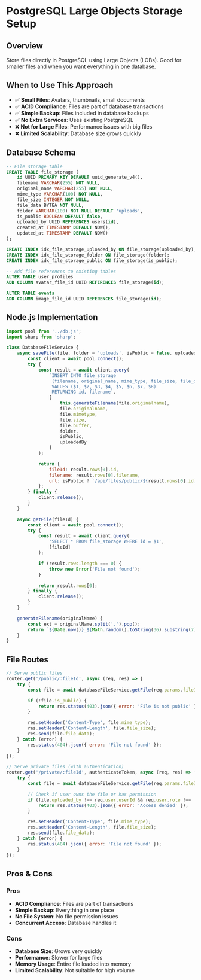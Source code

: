 # PostgreSQL Large Objects Storage Setup

## Overview

Store files directly in PostgreSQL using Large Objects (LOBs). Good for smaller files and when you want everything in one database.

## When to Use This Approach

- ✅ **Small Files**: Avatars, thumbnails, small documents
- ✅ **ACID Compliance**: Files are part of database transactions
- ✅ **Simple Backup**: Files included in database backups
- ✅ **No Extra Services**: Uses existing PostgreSQL
- ❌ **Not for Large Files**: Performance issues with big files
- ❌ **Limited Scalability**: Database size grows quickly

## Database Schema

```sql
-- File storage table
CREATE TABLE file_storage (
    id UUID PRIMARY KEY DEFAULT uuid_generate_v4(),
    filename VARCHAR(255) NOT NULL,
    original_name VARCHAR(255) NOT NULL,
    mime_type VARCHAR(100) NOT NULL,
    file_size INTEGER NOT NULL,
    file_data BYTEA NOT NULL,
    folder VARCHAR(100) NOT NULL DEFAULT 'uploads',
    is_public BOOLEAN DEFAULT false,
    uploaded_by UUID REFERENCES users(id),
    created_at TIMESTAMP DEFAULT NOW(),
    updated_at TIMESTAMP DEFAULT NOW()
);

CREATE INDEX idx_file_storage_uploaded_by ON file_storage(uploaded_by);
CREATE INDEX idx_file_storage_folder ON file_storage(folder);
CREATE INDEX idx_file_storage_public ON file_storage(is_public);

-- Add file references to existing tables
ALTER TABLE user_profiles
ADD COLUMN avatar_file_id UUID REFERENCES file_storage(id);

ALTER TABLE events
ADD COLUMN image_file_id UUID REFERENCES file_storage(id);
```

## Node.js Implementation

```javascript
import pool from '../db.js';
import sharp from 'sharp';

class DatabaseFileService {
    async saveFile(file, folder = 'uploads', isPublic = false, uploadedBy = null) {
        const client = await pool.connect();
        try {
            const result = await client.query(
                `INSERT INTO file_storage
                 (filename, original_name, mime_type, file_size, file_data, folder, is_public, uploaded_by)
                 VALUES ($1, $2, $3, $4, $5, $6, $7, $8)
                 RETURNING id, filename`,
                [
                    this.generateFilename(file.originalname),
                    file.originalname,
                    file.mimetype,
                    file.size,
                    file.buffer,
                    folder,
                    isPublic,
                    uploadedBy
                ]
            );

            return {
                fileId: result.rows[0].id,
                filename: result.rows[0].filename,
                url: isPublic ? `/api/files/public/${result.rows[0].id}` : null
            };
        } finally {
            client.release();
        }
    }

    async getFile(fileId) {
        const client = await pool.connect();
        try {
            const result = await client.query(
                'SELECT * FROM file_storage WHERE id = $1',
                [fileId]
            );

            if (result.rows.length === 0) {
                throw new Error('File not found');
            }

            return result.rows[0];
        } finally {
            client.release();
        }
    }

    generateFilename(originalName) {
        const ext = originalName.split('.').pop();
        return `${Date.now()}_${Math.random().toString(36).substring(7)}.${ext}`;
    }
}
```

## File Routes

```javascript
// Serve public files
router.get('/public/:fileId', async (req, res) => {
    try {
        const file = await databaseFileService.getFile(req.params.fileId);

        if (!file.is_public) {
            return res.status(403).json({ error: 'File is not public' });
        }

        res.setHeader('Content-Type', file.mime_type);
        res.setHeader('Content-Length', file.file_size);
        res.send(file.file_data);
    } catch (error) {
        res.status(404).json({ error: 'File not found' });
    }
});

// Serve private files (with authentication)
router.get('/private/:fileId', authenticateToken, async (req, res) => {
    try {
        const file = await databaseFileService.getFile(req.params.fileId);

        // Check if user owns the file or has permission
        if (file.uploaded_by !== req.user.userId && req.user.role !== 'admin') {
            return res.status(403).json({ error: 'Access denied' });
        }

        res.setHeader('Content-Type', file.mime_type);
        res.setHeader('Content-Length', file.file_size);
        res.send(file.file_data);
    } catch (error) {
        res.status(404).json({ error: 'File not found' });
    }
});
```

## Pros & Cons

### Pros
- **ACID Compliance**: Files are part of transactions
- **Simple Backup**: Everything in one place
- **No File System**: No file permission issues
- **Concurrent Access**: Database handles it

### Cons
- **Database Size**: Grows very quickly
- **Performance**: Slower for large files
- **Memory Usage**: Entire file loaded into memory
- **Limited Scalability**: Not suitable for high volume
